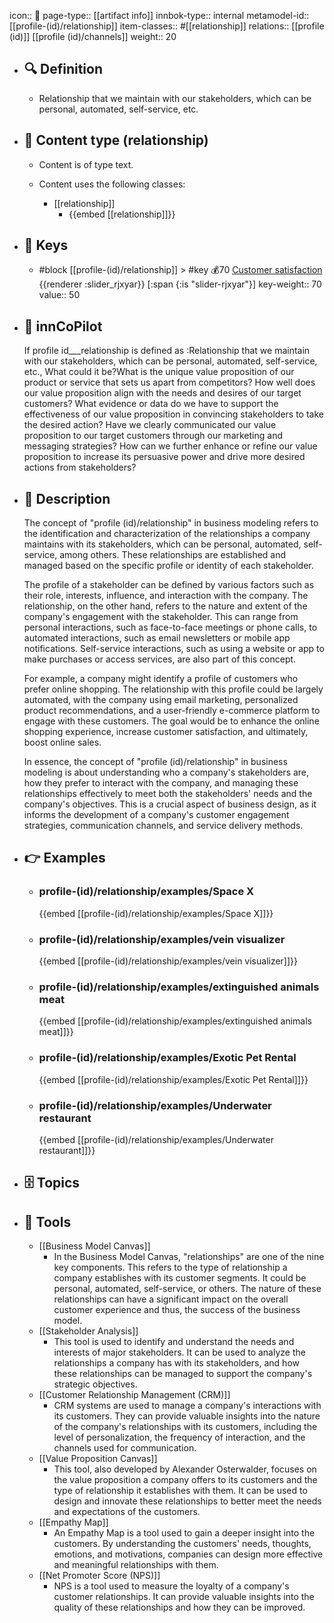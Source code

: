 icon:: 🧿
page-type:: [[artifact info]]
innbok-type:: internal
metamodel-id:: [[profile-(id)/relationship]]
item-classes:: #[[relationship]]
relations:: [[profile (id)]] [[profile (id)/channels]]
weight:: 20

- ## 🔍 Definition
  - Relationship that we maintain with our stakeholders, which can be personal, automated, self-service, etc.
- ## 📰 Content type (relationship)
  - Content is of type text.
  
  - Content uses the following classes:
    - [[relationship]]
      - {{embed [[relationship]]}}
  
- ## 🔑 Keys
  - #block [[profile-(id)/relationship]] > #key 💰70 [Customer satisfaction](https://go.plastilinn.com/#/page/profile-%28id%29%2Frelationship%2FCustomer%20satisfaction) {{renderer :slider_rjxyar}} [:span {:is "slider-rjxyar"}] 
    key-weight:: 70
    value:: 50
- ## 🤖 innCoPilot
  If profile id___relationship is defined as :Relationship that we maintain with our stakeholders, which can be personal, automated, self-service, etc., What could it be?What is the unique value proposition of our product or service that sets us apart from competitors?
  How well does our value proposition align with the needs and desires of our target customers?
  What evidence or data do we have to support the effectiveness of our value proposition in convincing stakeholders to take the desired action?
  Have we clearly communicated our value proposition to our target customers through our marketing and messaging strategies?
  How can we further enhance or refine our value proposition to increase its persuasive power and drive more desired actions from stakeholders?
- ## 📖 Description
  The concept of "profile (id)/relationship" in business modeling refers to the identification and characterization of the relationships a company maintains with its stakeholders, which can be personal, automated, self-service, among others. These relationships are established and managed based on the specific profile or identity of each stakeholder.
  
  The profile of a stakeholder can be defined by various factors such as their role, interests, influence, and interaction with the company. The relationship, on the other hand, refers to the nature and extent of the company's engagement with the stakeholder. This can range from personal interactions, such as face-to-face meetings or phone calls, to automated interactions, such as email newsletters or mobile app notifications. Self-service interactions, such as using a website or app to make purchases or access services, are also part of this concept.
  
  For example, a company might identify a profile of customers who prefer online shopping. The relationship with this profile could be largely automated, with the company using email marketing, personalized product recommendations, and a user-friendly e-commerce platform to engage with these customers. The goal would be to enhance the online shopping experience, increase customer satisfaction, and ultimately, boost online sales.
  
  In essence, the concept of "profile (id)/relationship" in business modeling is about understanding who a company's stakeholders are, how they prefer to interact with the company, and managing these relationships effectively to meet both the stakeholders' needs and the company's objectives. This is a crucial aspect of business design, as it informs the development of a company's customer engagement strategies, communication channels, and service delivery methods.
- ## 👉 Examples
  - ### profile-(id)/relationship/examples/Space X
    {{embed [[profile-(id)/relationship/examples/Space X]]}}
  - ### profile-(id)/relationship/examples/vein visualizer
    {{embed [[profile-(id)/relationship/examples/vein visualizer]]}}
  - ### profile-(id)/relationship/examples/extinguished animals meat
    {{embed [[profile-(id)/relationship/examples/extinguished animals meat]]}}
  - ### profile-(id)/relationship/examples/Exotic Pet Rental
    {{embed [[profile-(id)/relationship/examples/Exotic Pet Rental]]}}
  - ### profile-(id)/relationship/examples/Underwater restaurant
    {{embed [[profile-(id)/relationship/examples/Underwater restaurant]]}}
  
- ## 🗄️ Topics
  
- ## 🧰 Tools
  - [[Business Model Canvas]]
    - In the Business Model Canvas, "relationships" are one of the nine key components. This refers to the type of relationship a company establishes with its customer segments. It could be personal, automated, self-service, or others. The nature of these relationships can have a significant impact on the overall customer experience and thus, the success of the business model.
  - [[Stakeholder Analysis]]
    - This tool is used to identify and understand the needs and interests of major stakeholders. It can be used to analyze the relationships a company has with its stakeholders, and how these relationships can be managed to support the company's strategic objectives.
  - [[Customer Relationship Management (CRM)]]
    - CRM systems are used to manage a company's interactions with its customers. They can provide valuable insights into the nature of the company's relationships with its customers, including the level of personalization, the frequency of interaction, and the channels used for communication.
  - [[Value Proposition Canvas]]
    - This tool, also developed by Alexander Osterwalder, focuses on the value proposition a company offers to its customers and the type of relationship it establishes with them. It can be used to design and innovate these relationships to better meet the needs and expectations of the customers.
  - [[Empathy Map]]
    - An Empathy Map is a tool used to gain a deeper insight into the customers. By understanding the customers' needs, thoughts, emotions, and motivations, companies can design more effective and meaningful relationships with them.
  - [[Net Promoter Score (NPS)]]
    - NPS is a tool used to measure the loyalty of a company's customer relationships. It can provide valuable insights into the quality of these relationships and how they can be improved.
